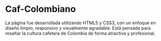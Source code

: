 # Caf-Colombiano
La página fue desarrollada utilizando HTML5 y CSS3, con un enfoque en diseño limpio, responsivo y visualmente agradable. Está pensada para resaltar la cultura cafetera de Colombia de forma atractiva y profesional.
